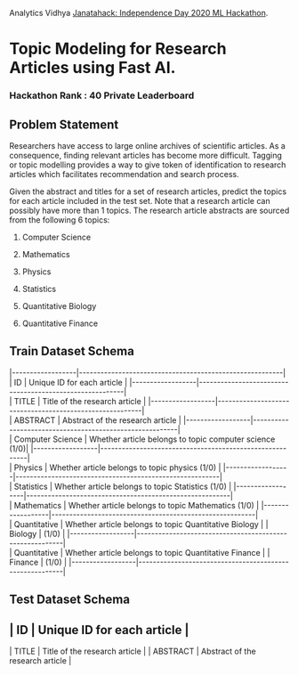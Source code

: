  Analytics Vidhya [Janatahack: Independence Day 2020 ML Hackathon](https://datahack.analyticsvidhya.com/contest/janatahack-independence-day-2020-ml-hackathon/ "").
# Topic Modeling for Research Articles using Fast AI.

### Hackathon Rank : 40 Private Leaderboard


## Problem Statement
Researchers have access to large online archives of scientific articles. As a consequence, finding relevant articles has become more difficult. Tagging or topic modelling provides a way to give token of identification to research articles which facilitates recommendation and search process. 

Given the abstract and titles for a set of research articles, predict the topics for each article included in the test set. 
Note that a research article can possibly have more than 1 topics. The research article abstracts are sourced from the following 6 topics: 

1. Computer Science

2. Mathematics

3. Physics

4. Statistics

5. Quantitative Biology

6. Quantitative Finance


## Train Dataset Schema

|------------------|---------------------------------------------------------|   
| ID               |  Unique ID for each article                             |
|------------------|---------------------------------------------------------|  
| TITLE            |  Title of the research article                          |
|------------------|---------------------------------------------------------|  
| ABSTRACT         |  Abstract of the research article                       |
|------------------|---------------------------------------------------------|  
| Computer Science |  Whether article belongs to topic computer science (1/0)|
|------------------|---------------------------------------------------------|  
| Physics          |  Whether article belongs to topic physics (1/0)         |
|------------------|---------------------------------------------------------|  
| Statistics       |  Whether article belongs to topic Statistics (1/0)      |
|------------------|---------------------------------------------------------|  
| Mathematics      |  Whether article belongs to topic Mathematics (1/0)     |
|------------------|---------------------------------------------------------|  
| Quantitative     |  Whether article belongs to topic Quantitative Biology  |
| Biology          |                                                (1/0)    |
|------------------|---------------------------------------------------------|  
| Quantitative     |  Whether article belongs to topic Quantitative Finance  |
| Finance          |                                                (1/0)    |
|------------------|---------------------------------------------------------|



## Test Dataset Schema

                
| ID               |  Unique ID for each article                             |
---
| TITLE            |  Title of the research article                          |
| ABSTRACT         |  Abstract of the research article                       |


